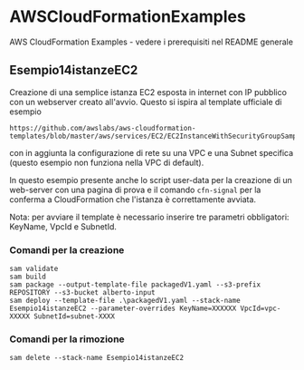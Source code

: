 # AWSCloudFormationExamples
AWS CloudFormation Examples - vedere i prerequisiti nel README generale

## Esempio14istanzeEC2
Creazione di una semplice istanza EC2 esposta in internet con IP pubblico con un webserver creato all'avvio.
Questo si ispira al template ufficiale di esempio
```
https://github.com/awslabs/aws-cloudformation-templates/blob/master/aws/services/EC2/EC2InstanceWithSecurityGroupSample.yaml
```
con in aggiunta la configurazione di rete su una VPC e una Subnet specifica (questo esempio non funziona nella VPC di default).


In questo esempio presente anche lo script user-data per la creazione di un web-server con una pagina di prova e il comando ```cfn-signal``` per la conferma a CloudFormation che l'istanza è correttamente avviata.


Nota: per avviare il template è necessario inserire tre parametri obbligatori: KeyName, VpcId e SubnetId.


### Comandi per la creazione
```
sam validate
sam build
sam package --output-template-file packagedV1.yaml --s3-prefix REPOSITORY --s3-bucket alberto-input
sam deploy --template-file .\packagedV1.yaml --stack-name Esempio14istanzeEC2 --parameter-overrides KeyName=XXXXXX VpcId=vpc-XXXXX SubnetId=subnet-XXXX
```

### Comandi per la rimozione
```
sam delete --stack-name Esempio14istanzeEC2
```
